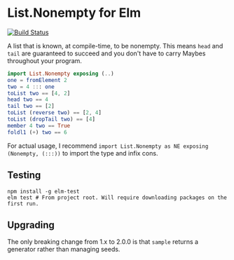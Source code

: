 # List.Nonempty for Elm
[![Build Status](https://travis-ci.org/mgold/elm-nonempty-list.svg?branch=master)](https://travis-ci.org/mgold/elm-nonempty-list)

A list that is known, at compile-time, to be nonempty. This means `head` and `tail` are guaranteed to succeed and you don't have to carry Maybes throughout your program.

````elm
import List.Nonempty exposing (..)
one = fromElement 2
two = 4 ::: one
toList two == [4, 2]
head two == 4
tail two == [2]
toList (reverse two) == [2, 4]
toList (dropTail two) == [4]
member 4 two == True
foldl1 (+) two == 6
````

For actual usage, I recommend `import List.Nonempty as NE exposing (Nonempty, (:::))` to import the type and infix cons.

## Testing
```
npm install -g elm-test
elm test # From project root. Will require downloading packages on the first run.
```

## Upgrading

The only breaking change from 1.x to 2.0.0 is that `sample` returns a generator rather than managing seeds.
